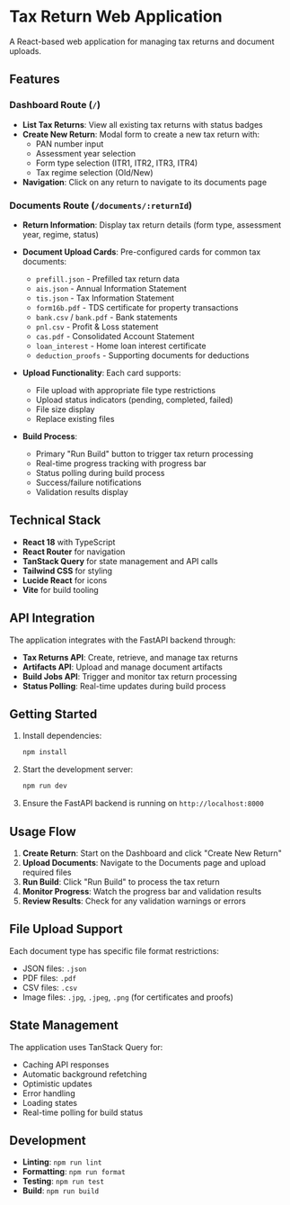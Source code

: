 # Tax Return Web Application

A React-based web application for managing tax returns and document uploads.

## Features

### Dashboard Route (`/`)
- **List Tax Returns**: View all existing tax returns with status badges
- **Create New Return**: Modal form to create a new tax return with:
  - PAN number input
  - Assessment year selection
  - Form type selection (ITR1, ITR2, ITR3, ITR4)
  - Tax regime selection (Old/New)
- **Navigation**: Click on any return to navigate to its documents page

### Documents Route (`/documents/:returnId`)
- **Return Information**: Display tax return details (form type, assessment year, regime, status)
- **Document Upload Cards**: Pre-configured cards for common tax documents:
  - `prefill.json` - Prefilled tax return data
  - `ais.json` - Annual Information Statement
  - `tis.json` - Tax Information Statement  
  - `form16b.pdf` - TDS certificate for property transactions
  - `bank.csv` / `bank.pdf` - Bank statements
  - `pnl.csv` - Profit & Loss statement
  - `cas.pdf` - Consolidated Account Statement
  - `loan_interest` - Home loan interest certificate
  - `deduction_proofs` - Supporting documents for deductions

- **Upload Functionality**: Each card supports:
  - File upload with appropriate file type restrictions
  - Upload status indicators (pending, completed, failed)
  - File size display
  - Replace existing files

- **Build Process**: 
  - Primary "Run Build" button to trigger tax return processing
  - Real-time progress tracking with progress bar
  - Status polling during build process
  - Success/failure notifications
  - Validation results display

## Technical Stack

- **React 18** with TypeScript
- **React Router** for navigation
- **TanStack Query** for state management and API calls
- **Tailwind CSS** for styling
- **Lucide React** for icons
- **Vite** for build tooling

## API Integration

The application integrates with the FastAPI backend through:

- **Tax Returns API**: Create, retrieve, and manage tax returns
- **Artifacts API**: Upload and manage document artifacts
- **Build Jobs API**: Trigger and monitor tax return processing
- **Status Polling**: Real-time updates during build process

## Getting Started

1. Install dependencies:
   ```bash
   npm install
   ```

2. Start the development server:
   ```bash
   npm run dev
   ```

3. Ensure the FastAPI backend is running on `http://localhost:8000`

## Usage Flow

1. **Create Return**: Start on the Dashboard and click "Create New Return"
2. **Upload Documents**: Navigate to the Documents page and upload required files
3. **Run Build**: Click "Run Build" to process the tax return
4. **Monitor Progress**: Watch the progress bar and validation results
5. **Review Results**: Check for any validation warnings or errors

## File Upload Support

Each document type has specific file format restrictions:
- JSON files: `.json`
- PDF files: `.pdf` 
- CSV files: `.csv`
- Image files: `.jpg`, `.jpeg`, `.png` (for certificates and proofs)

## State Management

The application uses TanStack Query for:
- Caching API responses
- Automatic background refetching
- Optimistic updates
- Error handling
- Loading states
- Real-time polling for build status

## Development

- **Linting**: `npm run lint`
- **Formatting**: `npm run format`
- **Testing**: `npm run test`
- **Build**: `npm run build`